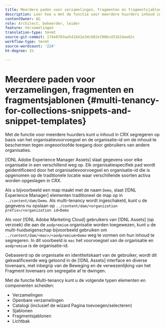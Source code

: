 ```yaml
---
title: Meerdere paden voor verzamelingen, fragmenten en fragmentsjablonen
description: Leer hoe u met de functie voor meerdere huurders inhoud in de CRX-opslagplaats kunt scheiden op basis van de organisatie van de klant om ongeoorloofde toegang te voorkomen.
contentOwner: AG
role: Architect, beheerder, leider
feature: Verzamelingen
translation-type: tm+mt
source-git-commit: 174e0703ae541641e3dc602e700bcd31624ae62c
workflow-type: tm+mt
source-wordcount: '224'
ht-degree: 1%

---
```



# Meerdere paden voor verzamelingen, fragmenten en fragmentsjablonen {#multi-tenancy-for-collections-snippets-and-snippet-templates}

Met de functie voor meerdere huurders kunt u inhoud in CRX segregeren op basis van het organisatievoorvoegsel en de organisatie-id om de inhoud te beschermen tegen ongeoorloofde toegang door gebruikers van andere organisaties.

[!DNL Adobe Experience Manager Assets] slaat gegevens voor elke organisatie in een verschillend weg op. Elk organisatiespecifiek pad wordt geïdentificeerd door het organisatievoorvoegsel en organisatie-id
die is opgenomen op de traditionele locatie waar verschillende soorten activa worden opgeslagen in CRX.

Als u bijvoorbeeld een map maakt met de naam `Demo`, slaat [!DNL Experience Manager] elementen traditioneel de map op in `../content/dam/Demo`. Als multi-tenancy wordt ingeschakeld, kunt u de gegevens nu opslaan op `../content/dam/<organization prefix>/<organization id>Demo`

Als voor [!DNL Adobe Marketing Cloud] gebruikers van [!DNL Assets] (op verzoek) die aan de `aodpremium` organisatie worden toegewezen, kunt u de multi-huidseigenschap bijvoorbeeld gebruiken om `../content/dam/<mac>/<aodpremium>Demo` weg te vormen om hun inhoud te segregeren. In dit voorbeeld is `mac` het voorvoegsel van de organisatie en `aodpremium` is de organisatie-id.

Gebaseerd op de organisatie en identiteitskaart van de gebruiker, wordt dit gekwalificeerde weg getoond in de [!DNL Assets] interface en diverse tovenaars, met inbegrip van de Beweging en de verwezenlijking van het Fragment tovenaars om segregatie af te dwingen.

Met de functie Multi-tenancy kunt u de volgende typen elementen en componenten scheiden:

* Verzamelingen
* Openbare verzamelingen
* Catalogi (inclusief de wizard Pagina toevoegen/selecteren)
* Sjablonen
* Fragmentsjablonen
* Lichtbak
